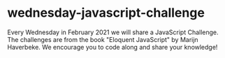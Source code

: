 # wednesday-javascript-challenge
Every Wednesday in February 2021 we will share a JavaScript Challenge. The challenges are from the book "Eloquent JavaScript" by Marijn Haverbeke. We encourage you to code along and share your knowledge!
